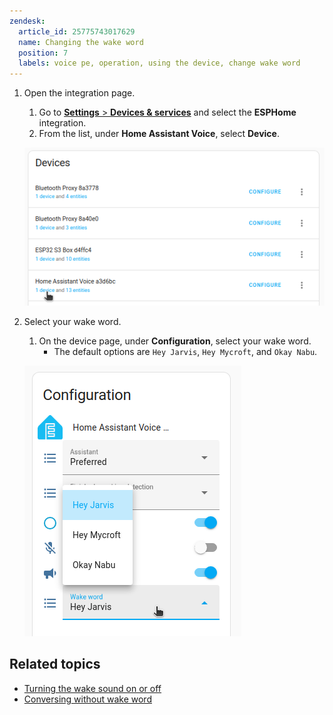 ```yaml
---
zendesk:
  article_id: 25775743017629
  name: Changing the wake word
  position: 7
  labels: voice pe, operation, using the device, change wake word
---
```


1. Open the integration page.
   1. Go to [**Settings** > **Devices & services**](https://my.home-assistant.io/redirect/integrations/) and select the **ESPHome** integration.
   2. From the list, under **Home Assistant Voice**, select **Device**.

   ![Screenshot of the device list](/static/img/voice-pe/voice_esphome.png)
2. Select your wake word.
   1. On the device page, under **Configuration**, select your wake word.
      - The default options are `Hey Jarvis`, `Hey Mycroft`, and `Okay Nabu`.

    ![Screenshot showing the wake word selector](/static/img/voice-pe/voice_config_change_wake_word.png)

## Related topics

- [Turning the wake sound on or off](/hc/en-us/articles/25774481113629)
- [Conversing without wake word](/hc/en-us/articles/25775805328029)
